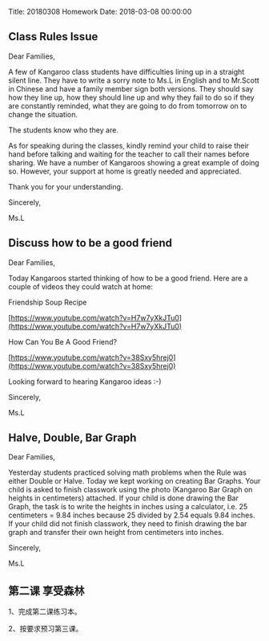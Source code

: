 Title: 20180308 Homework
Date: 2018-03-08 00:00:00


## Class Rules Issue

Dear Families,



A few of Kangaroo class students have difficulties lining up in a straight silent line. They have to write a sorry note to Ms.L in English and to Mr.Scott in Chinese and have a family member sign both versions. They should say how they line up, how they should line up and why they fail to do so if they are constantly reminded, what they are going to do from tomorrow on to change the situation.



The students know who they are.



As for speaking during the classes, kindly remind your child to raise their hand before talking and waiting for the teacher to call their names before sharing. We have a number of Kangaroos showing a great example of doing so. However, your support at home is greatly needed and appreciated.



Thank you for your understanding.



Sincerely,

Ms.L

## Discuss how to be a good friend

Dear Families,



Today Kangaroos started thinking of how to be a good friend. Here are a couple of videos they could watch at home:



Friendship Soup Recipe

[https://www.youtube.com/watch?v=H7w7yXkJTu0](https://www.youtube.com/watch?v=H7w7yXkJTu0)



How Can You Be A Good Friend?

[https://www.youtube.com/watch?v=38Sxy5hrej0](https://www.youtube.com/watch?v=38Sxy5hrej0)



Looking forward to hearing Kangaroo ideas :-)



Sincerely,

Ms.L

## Halve, Double, Bar Graph

Dear Families,



Yesterday students practiced solving math problems when the Rule was either Double or Halve. Today we kept working on creating Bar Graphs. Your child is asked to finish classwork using the photo (Kangaroo Bar Graph on heights in centimeters) attached. If your child is done drawing the Bar Graph, the task is to write the heights in inches using a calculator, i.e. 25 centimeters = 9.84 inches because 25 divided by 2.54 equals 9.84 inches. If your child did not finish classwork, they need to finish drawing the bar graph and transfer their own height from centimeters into inches.



Sincerely,

Ms.L

## 第二课 享受森林

1、完成第二课练习本。

2、按要求预习第三课。
